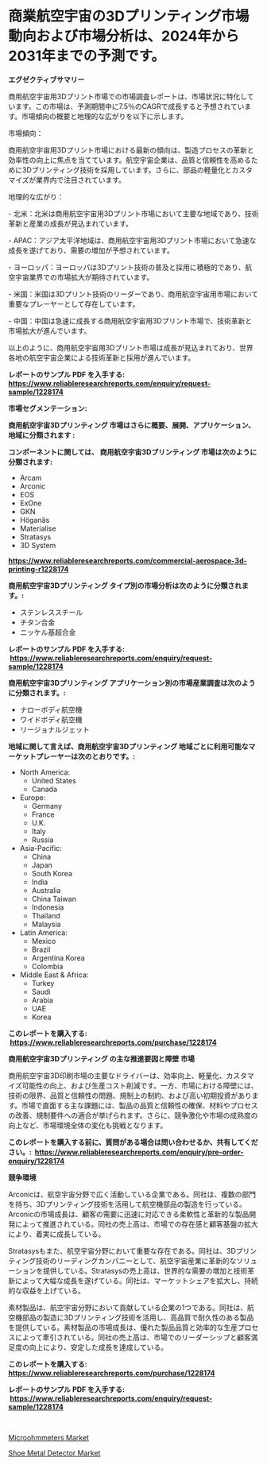 <p><h1>商業航空宇宙の3Dプリンティング市場動向および市場分析は、2024年から2031年までの予測です。</h1></p><p><strong>エグゼクティブサマリー</strong></p>
<p><p>商用航空宇宙用3Dプリント市場での市場調査レポートは、市場状況に特化しています。この市場は、予測期間中に7.5％のCAGRで成長すると予想されています。市場傾向の概要と地理的な広がりを以下に示します。</p><p>市場傾向：</p><p>商用航空宇宙用3Dプリント市場における最新の傾向は、製造プロセスの革新と効率性の向上に焦点を当てています。航空宇宙企業は、品質と信頼性を高めるために3Dプリンティング技術を採用しています。さらに、部品の軽量化とカスタマイズが業界内で注目されています。</p><p>地理的な広がり：</p><p>- 北米：北米は商用航空宇宙用3Dプリント市場において主要な地域であり、技術革新と産業の成長が見込まれています。</p><p>- APAC：アジア太平洋地域は、商用航空宇宙用3Dプリント市場において急速な成長を遂げており、需要の増加が予想されています。</p><p>- ヨーロッパ：ヨーロッパは3Dプリント技術の普及と採用に積極的であり、航空宇宙業界での市場拡大が期待されています。</p><p>- 米国：米国は3Dプリント技術のリーダーであり、商用航空宇宙用市場において重要なプレーヤーとして存在しています。</p><p>- 中国：中国は急速に成長する商用航空宇宙用3Dプリント市場で、技術革新と市場拡大が進んでいます。</p><p>以上のように、商用航空宇宙用3Dプリント市場は成長が見込まれており、世界各地の航空宇宙企業による技術革新と採用が進んでいます。</p></p>
<p><strong>レポートのサンプル PDF を入手する: <a href="https://www.reliableresearchreports.com/enquiry/request-sample/1228174">https://www.reliableresearchreports.com/enquiry/request-sample/1228174</a></strong></p>
<p><strong>市場セグメンテーション:</strong></p>
<p><strong> 商用航空宇宙3Dプリンティング 市場はさらに概要、展開、アプリケーション、地域に分類されます :</strong></p>
<p><strong>コンポーネントに関しては、 商用航空宇宙3Dプリンティング 市場は次のように分類されます: &nbsp;</strong></p>
<p><ul><li>Arcam</li><li>Arconic</li><li>EOS</li><li>ExOne</li><li>GKN</li><li>Höganäs</li><li>Materialise</li><li>Stratasys</li><li>3D System</li></ul></p>
<p><strong><a href="https://www.reliableresearchreports.com/commercial-aerospace-3d-printing-r1228174">https://www.reliableresearchreports.com/commercial-aerospace-3d-printing-r1228174</a></strong></p>
<p><strong> 商用航空宇宙3Dプリンティング タイプ別の市場分析は次のように分類されます。:</strong></p>
<p><ul><li>ステンレススチール</li><li>チタン合金</li><li>ニッケル基超合金</li></ul></p>
<p><strong>レポートのサンプル PDF を入手する: &nbsp;<a href="https://www.reliableresearchreports.com/enquiry/request-sample/1228174">https://www.reliableresearchreports.com/enquiry/request-sample/1228174</a></strong></p>
<p><strong> 商用航空宇宙3Dプリンティング アプリケーション別の市場産業調査は次のように分類されます。:</strong></p>
<p><ul><li>ナローボディ航空機</li><li>ワイドボディ航空機</li><li>リージョナルジェット</li></ul></p>
<p><strong>地域に関して言えば、商用航空宇宙3Dプリンティング 地域ごとに利用可能なマーケットプレーヤーは次のとおりです。:</strong></p>
<p><ul>
    <li>
        North America:
        <ul>
            <li>United States</li>
            <li>Canada</li>
        </ul>
    </li>
    <li>
        Europe:
        <ul>
            <li>Germany</li>
            <li>France</li>
            <li>U.K.</li>
            <li>Italy</li>
            <li>Russia</li>
        </ul>
    </li>
    <li>
        Asia-Pacific:
        <ul>
            <li>China</li>
            <li>Japan</li>
            <li>South Korea</li>
            <li>India</li>
            <li>Australia</li>
            <li>China Taiwan</li>
            <li>Indonesia</li>
            <li>Thailand</li>
            <li>Malaysia</li>
        </ul>
    </li>
    <li>
        Latin America:
        <ul>
            <li>Mexico</li>
            <li>Brazil</li>
            <li>Argentina Korea</li>
            <li>Colombia</li>
        </ul>
    </li>
    <li>
        Middle East & Africa:
        <ul>
            <li>Turkey</li>
            <li>Saudi</li>
            <li>Arabia</li>
            <li>UAE</li>
            <li>Korea</li>
        </ul>
    </li>
    </ul></p>
<p><strong>このレポートを購入する: &nbsp;<a href="https://www.reliableresearchreports.com/purchase/1228174">https://www.reliableresearchreports.com/purchase/1228174</a></strong></p>
<p><strong>商用航空宇宙3Dプリンティング の主な推進要因と障壁 市場</strong></p>
<p><p>商用航空宇宙3D印刷市場の主要なドライバーは、効率向上、軽量化、カスタマイズ可能性の向上、および生産コスト削減です。一方、市場における障壁には、技術の限界、品質と信頼性の問題、規制上の制約、および高い初期投資があります。市場で直面する主な課題には、製品の品質と信頼性の確保、材料やプロセスの改善、規制要件への適合が挙げられます。さらに、競争激化や市場の成熟度の向上など、市場環境全体の変化も挑戦となります。</p></p>
<p><strong>このレポートを購入する前に、質問がある場合は問い合わせるか、共有してください。:&nbsp; <a href="https://www.reliableresearchreports.com/enquiry/pre-order-enquiry/1228174">https://www.reliableresearchreports.com/enquiry/pre-order-enquiry/1228174</a></strong></p>
<p><strong>競争環境</strong></p>
<p><p>Arconicは、航空宇宙分野で広く活動している企業である。同社は、複数の部門を持ち、3Dプリンティング技術を活用して航空機部品の製造を行っている。Arconicの市場成長は、顧客の需要に迅速に対応できる柔軟性と革新的な製品開発によって推進されている。同社の売上高は、市場での存在感と顧客基盤の拡大により、着実に成長している。</p><p>Stratasysもまた、航空宇宙分野において重要な存在である。同社は、3Dプリンティング技術のリーディングカンパニーとして、航空宇宙産業に革新的なソリューションを提供している。Stratasysの売上高は、世界的な需要の増加と技術革新によって大幅な成長を遂げている。同社は、マーケットシェアを拡大し、持続的な収益を上げている。</p><p>素材製品は、航空宇宙分野において貢献している企業の1つである。同社は、航空機部品の製造に3Dプリンティング技術を活用し、高品質で耐久性のある製品を提供している。素材製品の市場成長は、優れた製品品質と効率的な生産プロセスによって牽引されている。同社の売上高は、市場でのリーダーシップと顧客満足度の向上により、安定した成長を達成している。</p></p>
<p><strong>このレポートを購入する: &nbsp; <a href="https://www.reliableresearchreports.com/purchase/1228174">https://www.reliableresearchreports.com/purchase/1228174</a></strong></p>
<p><strong>レポートのサンプル PDF を入手する: &nbsp;<a href="https://www.reliableresearchreports.com/enquiry/request-sample/1228174">https://www.reliableresearchreports.com/enquiry/request-sample/1228174</a></strong><strong></strong></p>
<p>&nbsp;</p>
<p><p><a href="https://github.com/myacatherineblakecaczo9vcsw/Market-Research-Report-List-2/blob/main/microohmmeters-market.md">Microohmmeters Market</a></p><p><a href="https://github.com/okotobwrhuteie/Market-Research-Report-List-2/blob/main/shoe-metal-detector-market.md">Shoe Metal Detector Market</a></p></p>